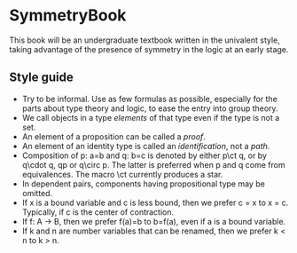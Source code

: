 # SymmetryBook
This book will be an undergraduate textbook written in the univalent style, taking advantage of the presence of symmetry in the logic at an early stage.

## Style guide

- Try to be informal.  Use as few formulas as possible, especially for the parts about type theory and logic, to ease the entry into group theory.
- We call objects in a type *elements* of that type even if the type is not a set.
- An element of a proposition can be called a *proof*.
- An element of an identity type is called an *identification*, not a *path*.
- Composition of p: a=b and q: b=c is denoted by either p\ct q, or by q\cdot q, qp or q\circ p. The latter is preferred when p and q come from equivalences. The macro \ct currently produces a star.
- In dependent pairs, components having propositional type may be omitted.
- If x is a bound variable and c is less bound, then we prefer c = x to x = c. Typically, if c is the center of contraction.
- If f: A -> B, then we prefer f(a)=b to b=f(a), even if a is a bound variable.
- If k and n are number variables that can be renamed, then we prefer k < n to k > n.


